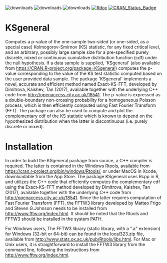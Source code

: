 ![downloads](https://cranlogs.r-pkg.org/badges/grand-total/KSgeneral)
![downloads](https://cranlogs.r-pkg.org/badges/KSgeneral)
![downloads](https://cranlogs.r-pkg.org/badges/last-week/KSgeneral)
[![Rdoc](http://www.rdocumentation.org/badges/version/KSgeneral)](http://www.rdocumentation.org/packages/KSgeneral)
[![CRAN\_Status\_Badge](https://www.r-pkg.org/badges/version/KSgeneral)](https://cran.r-project.org/package=KSgeneral)

# KSgeneral

Computes a p-value of the one-sample two-sided (or one-sided, as a special case) Kolmogorov-Smirnov (KS) statistic, for any fixed critical level, and an arbitrary, possibly large sample size for a pre-specified purely discrete, mixed or continuous cumulative distribution function (cdf) under the null hypothesis. 
If a data sample is supplied, 'KSgeneral' (also available from  https://CRAN.R-project.org/package=KSgeneral) computes the p-value corresponding to the value of the KS test statistic computed based on the user provided data sample. 
The package 'KSgeneral' implements a novel, accurate and efficient method named Exact-KS-FFT, developed by Dimitrova, Kaishev, Tan (2017), available together with the underlying C++ code from http://openaccess.city.ac.uk/18541. 
The p-value is expressed as a double-boundary non-crossing probability for a homogeneous Poisson process, which is then efficiently computed using Fast Fourier Transform (FFT). The package can also be used to compute and plot the complementary cdf of the KS statistic which is known to depend on the hypothesized distribution when the latter is discontinuous (i.e. purely discrete or mixed).


# Installation
In order to build the KSgeneral package from source, a C++ compiler is required. The latter is contained in the Windows Rtools, available from https://cran.r-project.org/bin/windows/Rtools/, or under MacOS in Xcode, downloadable from the App Store.
The package KSgeneral uses Rcpp in R, and utilizes the C++ code that efficiently computes the complementary cdf using the Exact-KS-FFT method developed by Dimitrova, Kaishev, Tan (2017), available together with the underlying C++ code from http://openaccess.city.ac.uk/18541.
Since the latter requires computation of Fast Fourier Transform (FFT), the FFTW3 library developed by Matteo Frigo and Steven G.Johnson needs to be installed from http://www.fftw.org/index.html. 
It should be noted that the Rtools and FFTW3 should be installed in the system PATH.

For Windows users, The FFTW3 library (static library, with a ".a" extension) for Windows (32-bit or 64-bit) can be found in the local323.zip file, available from http://www.stats.ox.ac.uk/pub/Rtools/libs.html.
For Mac or Unix users, it is straightforward to install the FFTW3 library from the command line, following the instructions from http://www.fftw.org/index.html.
